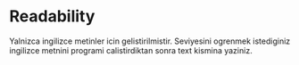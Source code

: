 # Readability
Yalnizca ingilizce metinler icin gelistirilmistir.
Seviyesini ogrenmek istediginiz ingilizce metnini programi calistirdiktan sonra text kismina yaziniz.
